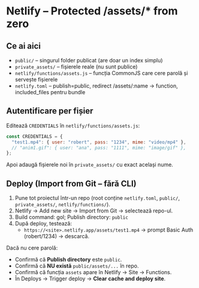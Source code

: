# Netlify – Protected /assets/* from zero

## Ce ai aici
- `public/` – singurul folder publicat (are doar un index simplu)
- `private_assets/` – fișierele reale (nu sunt publice)
- `netlify/functions/assets.js` – funcția CommonJS care cere parolă și servește fișierele
- `netlify.toml` – publish=public, redirect /assets/:name -> function, included_files pentru bundle

## Autentificare per fișier
Editează `CREDENTIALS` în `netlify/functions/assets.js`:
```js
const CREDENTIALS = {
  "test1.mp4": { user: "robert", pass: "1234", mime: "video/mp4" },
  // "anim1.gif": { user: "ana", pass: "1111", mime: "image/gif" },
};
```
Apoi adaugă fișierele noi în `private_assets/` cu exact același nume.

## Deploy (Import from Git – fără CLI)
1) Pune tot proiectul într-un repo (root conține `netlify.toml`, `public/`, `private_assets/`, `netlify/functions/`).
2) Netlify → Add new site → Import from Git → selectează repo-ul.
3) Build command: gol; Publish directory: `public`
4) După deploy, testează:
   - `https://<site>.netlify.app/assets/test1.mp4` → prompt Basic Auth (robert/1234) → descarcă.

Dacă nu cere parolă:
- Confirmă că **Publish directory** este `public`.
- Confirmă că **NU există** `public/assets/...` în repo.
- Confirmă că funcția `assets` apare în Netlify → Site → Functions.
- În Deploys → Trigger deploy → **Clear cache and deploy site**.